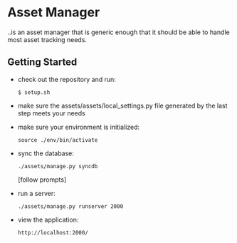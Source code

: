 Asset Manager
=============

..is an asset manager that is generic enough that it should be able to handle most asset tracking needs.




Getting Started
---------------

*   check out the repository and run:

        $ setup.sh

*   make sure the assets/assets/local_settings.py file generated by the last step meets your needs


*   make sure your environment is initialized:

        source ./env/bin/activate


*   sync the database:
        
        ./assets/manage.py syncdb

    [follow prompts]


*   run a server:

        ./assets/manage.py runserver 2000  


*   view the application:

        http://localhost:2000/